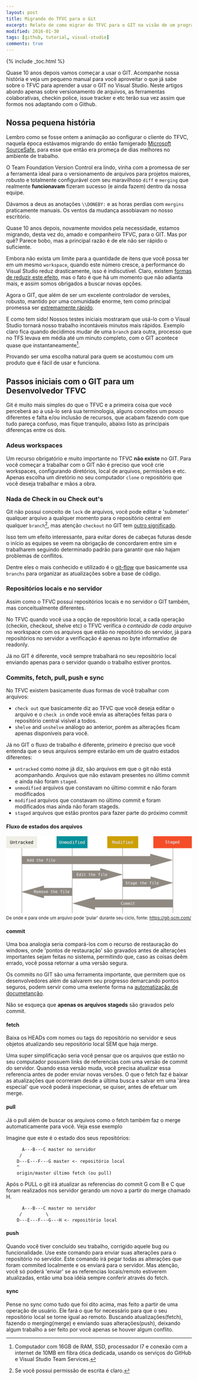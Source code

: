 ```yaml
---
layout: post
title: Migrando do TFVC para o Git
excerpt: Relato de como migrar do TFVC para o GIT na visão de um programador .NET
modified: 2016-01-30
tags: [github, tutorial, visual-studio]
comments: true
---
```

{% include _toc.html %}

Quase 10 anos depois vamos começar a usar o GIT. Acompanhe nossa história e veja um pequeno manual para você aproveitar o que já sabe sobre o TFVC para aprender a usar o GIT no Visual Studio. Neste artigos abordo apenas sobre versionamento de arquivos, as ferramentas colaborativas, checkin police, issue tracker e etc terão sua vez assim que formos nos adaptando com o Github.

## Nossa pequena história

Lembro como se fosse ontem a animação ao configurar o cliente do TFVC, naquela época estávamos migrando do então famigerado [Microsoft SourceSafe](https://msdn.microsoft.com/pt-br/library/3h0544kx%28v%3Dvs.80%29.aspx), para esse que então era promeça de dias melhores no ambiente de trabalho.

O Team Foundation Version Control era lindo, vinha com a promessa de ser a ferramenta ideal para o versionamento de arquivos para projetos maiores, robusto e totalmente configurável com seu maravilhoso `diff` e `merging` que realmente **funcionavam** fizeram sucesso (e ainda fazem) dentro da nossa equipe. 

Dávamos a deus as anotações `\\DONEBY:` e as horas perdias com `mergins` praticamente manuais. Os ventos da mudança assobiavam no nosso escritório. 

Quase 10 anos depois, novamente movidos pela necessidade, estamos migrando, desta vez do, amado e companheiro TFVC, para o GIT. Mas por quê? Parece bobo, mas a principal razão é de ele não ser rápido o suficiente.

Embora não exista um limite para a quantidade de itens que você possa ter em um mesmo `workspace`, quando este número cresce, a performance do Visual Studio reduz drasticamente, isso é indiscutível. Claro, existem [formas de reduzir este efeito](http://stackoverflow.com/questions/28022712/visual-studio-2013-tfs-slow), mas o fato é que há um momento que não adianta mais, e assim somos obrigados a buscar novas opções.

Agora o GIT, que além de ser um excelente controlador de versões, robusto, mantido por uma comunidade enorme, tem como principal promessa ser [extremamente rápido](https://git-scm.com/about/small-and-fast).

E como tem sido! Nossos testes iniciais mostraram que usá-lo com o Visual Studio tornará nosso trabalho incontáveis minutos mais rápidos. Exemplo claro fica quando decidimos mudar de uma `branch` para outra, processo que no TFS levava em média até um minuto completo, com o GIT acontece quase que instantaneamente[^1]. 

Provando ser uma escolha natural para quem se acostumou com um produto que é fácil de usar e funciona.

## Passos iniciais com o GIT para um Desenvolvedor TFVC

Git é muito mais simples do que o TFVC e a primeira coisa que você perceberá ao a usá-lo 
será sua terminologia, alguns conceitos um pouco diferentes e falta e/ou inclusão de recursos, que acabam fazendo com que tudo pareça confuso, mas fique tranquilo, abaixo listo as principais diferenças entre os dois.

### Adeus workspaces

Um recurso obrigatório e muito importante no TFVC **não existe** no GIT. Para você começar a trabalhar com o GIT não é preciso que você crie workspaces, configurando diretórios, local de arquivos, permissões e etc. Apenas escolha um diretório no seu computador `clone` o repositório que você deseja trabalhar e mãos a obra.

### Nada de Check in ou Check out's

Git não possui conceito de `lock` de arquivos, você pode editar e 'submeter' qualquer arquivo a qualquer momento para o repositório central em qualquer `branch`[^2], mas atenção `checkout` no GIT tem [outro significado](https://git-scm.com/docs/git-checkout).

Isso tem um efeito interessante, para evitar dores de cabeças futuras desde o início as equipes se veem na obrigação de concordarem entre sim e trabalharem seguindo determinado padrão para garantir que não hajam problemas de conflitos. 

Dentre eles o mais conhecido e utilizado é o [git-flow](http://nvie.com/posts/a-successful-git-branching-model/) que basicamente usa `branchs` para organizar as atualizações sobre a base de código. 

### Repositórios locais e no servidor

Assim como o TFVC possui repositórios locais e no servidor o GIT também, mas conceitualmente diferentes. 

No TFVC quando você usa a opção de repositório local, a cada operação (checkin, checkout, shelve etc) o TFVC verifica *o conteúdo de cada arquivo* no workspace com os arquivos que estão no repositório do servidor, já para repositórios no servidor a verificação é apenas no byte informativo de readonly.

Já no GIT é diferente, você sempre trabalhará no seu repositório local enviando apenas para o servidor quando o trabalho estiver prontos.

### Commits, fetch, pull, push e sync

No TFVC existem basicamente duas formas de você trabalhar com arquivos:

 - `check out` que basicamente diz ao TFVC que você deseja editar o arquivo e o `check in` onde você envia as alterações feitas para o repositório central visível a todos.
 - `shelve` and `unshelve` análogo ao anterior, porém as alterações ficam apenas disponíveis para você.
   
Já no GIT o fluxo de trabalho é diferente, primeiro é preciso que você entenda que o seus arquivos sempre estarão em um de quatro estados diferentes:

 - `untracked` como nome já diz, são arquivos em que o git não está acompanhando. Arquivos que não estavam presentes no último commit e ainda não foram `staged`.
 - `unmodified` arquivos que constavam no último commit e não foram modificados
 - `modified` arquivos que constavam no último commit e foram modificados mas ainda não foram stageds.
 - `staged` arquivos que estão prontos para fazer parte do próximo commit

#### Fluxo de estados dos arquivos
![Fluxo de estados dos arquivos](/images/lifecycle.png)
<small>De onde e para onde um arquivo pode 'pular' durante seu ciclo, fonte: https://git-scm.com/</small>

#### commit

Uma boa analogia seria compará-los com o recurso de restauração do windows, onde 'pontos de restauração' são gravados antes de alterações importantes sejam feitas no sistema, permitindo que, caso as coisas deêm errado, você possa retornar a uma versão segura. 

Os commits no GIT são uma ferramenta importante, que permitem que os desenvolvedores além de salvarem seu progresso demarcando pontos seguros, podem servir como uma exelente forma na [automatização de documetanção](https://github.com/angular/angular.js/blob/master/CONTRIBUTING.md#commit). 

Não se esqueça que **apenas os arquivos stageds** são gravados pelo commit.

#### fetch

Baixa os HEADs com nomes ou tags do repositório no servidor e seus objetos atualizando seu repositório local SEM que haja merge. 

Uma super simplificação seria você pensar que os arquivos que estão no seu computador possuem links de referencias com uma versão de commit do servidor. Quando essa versão muda, você precisa atualizar essa referencia antes de poder enviar novas versões. O que o fetch faz é baixar as atualizações que ocorreram desde a última busca e salvar em uma 'área especial' que você poderá inspecionar, se quiser, antes de efetuar um merge. 

#### pull

Já o pull além de buscar os arquivos como o fetch também faz o merge automaticamente para você. Veja esse exemplo

Imagine que este é o estado dos seus repositórios:

```
	  A---B---C master no servidor
	 /
    D---E---F---G master <- repositório local
	^
	origin/master último fetch (ou pull)
```

Após o PULL o git irá atualizar as referencias do commit G com B e C que foram realizados nos servidor gerando um novo a partir do merge chamado H.

```
	  A---B---C master no servidor
	 /         \
    D---E---F---G---H <- repositório local
```

#### push

Quando você tiver concluído seu trabalho, corrigido aquele bug ou funcionalidade. Use este comando para enviar suas alterações para o repositório no servidor. Este comando irá pegar todas as alterações que foram commited localmente e os enviará para o servidor. Mas atenção, você só poderá 'enviar' se as referencias locais/remoto estiverem atualizadas, então uma boa idéia sempre conferir através do fetch. 

#### sync

Pense no sync como tudo que foi dito acima, mas feito a partir de uma operação de usuário. Ele fará o que for necessário para que o seu repositório local se torne igual ao remoto. Buscando atualizações(fetch), fazendo o merging(merge) e enviando suas alterações(push), deixando algum trabalho a ser feito por você apenas se houver algum conflito. 



[^1]: Computador com 16GB de RAM, SSD, processador I7 e conexão com a internet de 10MB em fibra ótica dedicada, usando os serviços do GitHub e Visual Studio Team Services.

[^2]: Se você possui permissão de escrita é claro.
[^3]: shelve se refere a opção de você enviar alterações que só podem ser vistas por você no repositório central.


